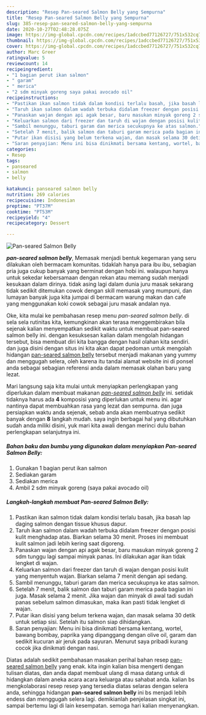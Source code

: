 ```yaml
---
description: "Resep Pan-seared Salmon Belly yang Sempurna"
title: "Resep Pan-seared Salmon Belly yang Sempurna"
slug: 385-resep-pan-seared-salmon-belly-yang-sempurna
date: 2020-10-27T02:48:28.075Z
image: https://img-global.cpcdn.com/recipes/1adccbed77126727/751x532cq70/pan-seared-salmon-belly-foto-resep-utama.jpg
thumbnail: https://img-global.cpcdn.com/recipes/1adccbed77126727/751x532cq70/pan-seared-salmon-belly-foto-resep-utama.jpg
cover: https://img-global.cpcdn.com/recipes/1adccbed77126727/751x532cq70/pan-seared-salmon-belly-foto-resep-utama.jpg
author: Marc Greer
ratingvalue: 5
reviewcount: 14
recipeingredient:
- "1 bagian perut ikan salmon"
- " garam"
- " merica"
- "2 sdm minyak goreng saya pakai avocado oil"
recipeinstructions:
- "Pastikan ikan salmon tidak dalam kondisi terlalu basah, jika basah lap daging salmon dengan tissue khusus dapur."
- "Taruh ikan salmon dalam wadah terbuka didalam freezer dengan posisi kulit menghadap atas. Biarkan selama 30 menit. Proses ini membuat kulit salmon jadi lebih kering saat digoreng."
- "Panaskan wajan dengan api agak besar, baru masukan minyak goreng 2 sdm tunggu lagi sampai minyak panas. Ini dilakukan agar ikan tidak lengket di wajan."
- "Keluarkan salmon dari freezer dan taruh di wajan dengan posisi kulit yang menyentuh wajan. Biarkan selama 7 menit dengan api sedang."
- "Sambil menunggu, taburi garam dan merica secukupnya ke atas salmon."
- "Setelah 7 menit, balik salmon dan taburi garam merica pada bagian ini juga. Masak selama 2 menit. Jika wajan dan minyak di awal tadi sudah panas sebelum salmon dimasukan, maka ikan pasti tidak lengket di wajan."
- "Putar ikan disisi yang belum terkena wajan, dan masak selama 30 detik untuk setiap sisi. Setelah itu salmon siap dihidangkan."
- "Saran penyajian: Menu ini bisa dinikmati bersama kentang, wortel, bawang bombay, paprika yang dipanggang dengan olive oil, garam dan sedikit kucuran air jeruk pada sayuran. Menurut saya pribadi kurang cocok jika dinikmati dengan nasi."
categories:
- Resep
tags:
- panseared
- salmon
- belly

katakunci: panseared salmon belly 
nutrition: 269 calories
recipecuisine: Indonesian
preptime: "PT37M"
cooktime: "PT53M"
recipeyield: "4"
recipecategory: Dessert

---
```



![Pan-seared Salmon Belly](https://img-global.cpcdn.com/recipes/1adccbed77126727/751x532cq70/pan-seared-salmon-belly-foto-resep-utama.jpg)

<b><i>pan-seared salmon belly</i></b>, Memasak menjadi bentuk kegemaran yang seru dilakukan oleh bermacam komunitas. tidaklah hanya para ibu ibu, sebagian pria juga cukup banyak yang berminat dengan hobi ini. walaupun hanya untuk sekedar kebersamaan dengan rekan atau memang sudah menjadi kesukaan dalam dirinya. tidak asing lagi dalam dunia juru masak sekarang tidak sedikit ditemukan cowok dengan skill memasak yang mumpuni, dan lumayan banyak juga kita jumpai di bermacam warung makan dan cafe yang menggunakan koki cowok sebagai juru masak andalan nya.

Oke, kita mulai ke pembahasan resep menu <i>pan-seared salmon belly</i>. di sela sela rutinitas kita, kemungkinan akan terasa menggembirakan bila sejenak kalian menyempatkan sedikit waktu untuk membuat pan-seared salmon belly ini. dengan kesuksesan kalian dalam mengolah hidangan tersebut, bisa membuat diri kita bangga dengan hasil olahan kita sendiri. dan juga disini dengan situs ini kita akan dapat pedoman untuk mengolah hidangan <u>pan-seared salmon belly</u> tersebut menjadi makanan yang yummy dan menggugah selera, oleh karena itu tandai alamat website ini di ponsel anda sebagai sebagian referensi anda dalam memasak olahan baru yang lezat.




Mari langsung saja kita mulai untuk menyiapkan perlengkapan yang diperlukan dalam membuat makanan <u><i>pan-seared salmon belly</i></u> ini. setidak tidaknya harus ada <b>4</b> komposisi yang diperlukan untuk menu ini. agar nantinya dapat membuahkan rasa yang lezat dan sempurna. dan juga persiapkan waktu anda sejenak, sebab anda akan membuatnya sedikit banyak dengan <b>8</b> langkah mudah. saya ingin berbagai hal yang dibutuhkan sudah anda miliki disini, yuk mari kita awali dengan merinci dulu bahan perlengkapan selanjutnya ini.

<!--inarticleads1-->

##### Bahan baku dan bumbu yang digunakan dalam menyiapkan Pan-seared Salmon Belly:

1. Gunakan 1 bagian perut ikan salmon
1. Sediakan  garam
1. Sediakan  merica
1. Ambil 2 sdm minyak goreng (saya pakai avocado oil)




<!--inarticleads2-->

##### Langkah-langkah membuat Pan-seared Salmon Belly:

1. Pastikan ikan salmon tidak dalam kondisi terlalu basah, jika basah lap daging salmon dengan tissue khusus dapur.
1. Taruh ikan salmon dalam wadah terbuka didalam freezer dengan posisi kulit menghadap atas. Biarkan selama 30 menit. Proses ini membuat kulit salmon jadi lebih kering saat digoreng.
1. Panaskan wajan dengan api agak besar, baru masukan minyak goreng 2 sdm tunggu lagi sampai minyak panas. Ini dilakukan agar ikan tidak lengket di wajan.
1. Keluarkan salmon dari freezer dan taruh di wajan dengan posisi kulit yang menyentuh wajan. Biarkan selama 7 menit dengan api sedang.
1. Sambil menunggu, taburi garam dan merica secukupnya ke atas salmon.
1. Setelah 7 menit, balik salmon dan taburi garam merica pada bagian ini juga. Masak selama 2 menit. Jika wajan dan minyak di awal tadi sudah panas sebelum salmon dimasukan, maka ikan pasti tidak lengket di wajan.
1. Putar ikan disisi yang belum terkena wajan, dan masak selama 30 detik untuk setiap sisi. Setelah itu salmon siap dihidangkan.
1. Saran penyajian: Menu ini bisa dinikmati bersama kentang, wortel, bawang bombay, paprika yang dipanggang dengan olive oil, garam dan sedikit kucuran air jeruk pada sayuran. Menurut saya pribadi kurang cocok jika dinikmati dengan nasi.




Diatas adalah sedikit pembahasan masakan perihal bahan resep <u>pan-seared salmon belly</u> yang enak. kita ingin kalian bisa mengerti dengan tulisan diatas, dan anda dapat membuat ulang di masa datang untuk di hidangkan dalam aneka acara acara keluarga atau sahabat anda. kalian bs mengkolaborasi resep resep yang tersedia diatas selaras dengan selera anda, sehingga hidangan <b>pan-seared salmon belly</b> ini bs menjadi lebih endess dan menggugah selera lagi. demikianlah penjelasan singkat ini, sampai bertemu lagi di lain kesempatan. semoga hari kalian menyenangkan.
